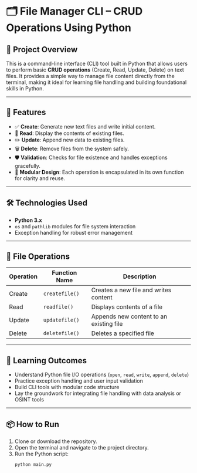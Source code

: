 # 🗂️ File Manager CLI – CRUD Operations Using Python

## 📌 Project Overview
This is a command-line interface (CLI) tool built in Python that allows users to perform basic **CRUD operations** (Create, Read, Update, Delete) on text files. It provides a simple way to manage file content directly from the terminal, making it ideal for learning file handling and building foundational skills in Python.

---

## 🚀 Features

- ✅ **Create**: Generate new text files and write initial content.
- 📖 **Read**: Display the contents of existing files.
- ✏️ **Update**: Append new data to existing files.
- 🗑️ **Delete**: Remove files from the system safely.
- 🛡️ **Validation**: Checks for file existence and handles exceptions gracefully.
- 🧩 **Modular Design**: Each operation is encapsulated in its own function for clarity and reuse.

---

## 🛠️ Technologies Used

- **Python 3.x**
- `os` and `pathlib` modules for file system interaction
- Exception handling for robust error management

---

## 📁 File Operations

| Operation | Function Name     | Description                              |
|-----------|-------------------|------------------------------------------|
| Create    | `createfile()`     | Creates a new file and writes content    |
| Read      | `readfile()`       | Displays contents of a file              |
| Update    | `updatefile()`     | Appends new content to an existing file  |
| Delete    | `deletefile()`     | Deletes a specified file                 |

---

## 🧠 Learning Outcomes

- Understand Python file I/O operations (`open`, `read`, `write`, `append`, `delete`)
- Practice exception handling and user input validation
- Build CLI tools with modular code structure
- Lay the groundwork for integrating file handling with data analysis or OSINT tools

---

## 📦 How to Run

1. Clone or download the repository.
2. Open the terminal and navigate to the project directory.
3. Run the Python script:
   ```bash
   python main.py